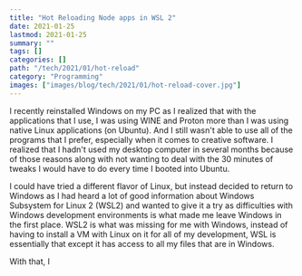```yaml
---
title: "Hot Reloading Node apps in WSL 2"
date: 2021-01-25
lastmod: 2021-01-25
summary: ""
tags: []
categories: []
path: "/tech/2021/01/hot-reload"
category: "Programming"
images: ["images/blog/tech/2021/01/hot-reload-cover.jpg"]
---
```


I recently reinstalled Windows on my PC as I realized that with the applications that I use, I was using WINE and Proton more than I was using native Linux applications (on Ubuntu). And I still wasn't able to use all of the programs that I prefer, especially when it comes to creative software. I realized that I hadn't used my desktop computer in several months because of those reasons along with not wanting to deal with the 30 minutes of tweaks I would have to do every time I booted into Ubuntu.

I could have tried a different flavor of Linux, but instead decided to return to Windows as I had heard a lot of good information about Windows Subsystem for Linux 2 (WSL2) and wanted to give it a try as difficulties with Windows development environments is what made me leave Windows in the first place. WSL2 is what was missing for me with Windows, instead of having to install a VM with Linux on it for all of my development, WSL is essentially that except it has access to all my files that are in Windows.

With that, I
